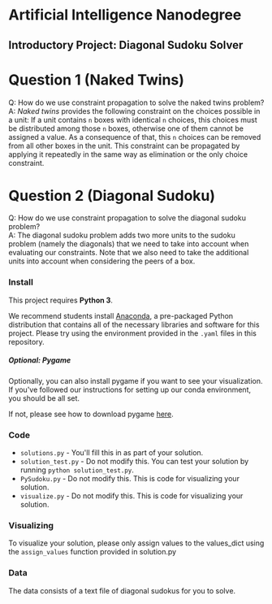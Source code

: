 # Artificial Intelligence Nanodegree
## Introductory Project: Diagonal Sudoku Solver

# Question 1 (Naked Twins)
Q: How do we use constraint propagation to solve the naked twins problem?  
A: *Naked twins* provides the following constraint on the choices possible in a unit:
    If a unit contains `n` boxes with identical `n` choices, this choices must
    be distributed among those `n` boxes, otherwise one of them cannot be assigned
    a value. As a consequence of that, this `n` choices can be removed from all
    other boxes in the unit. This constraint can be propagated by applying it
    repeatedly in the same way as elimination or the only choice constraint.

# Question 2 (Diagonal Sudoku)
Q: How do we use constraint propagation to solve the diagonal sudoku problem?  
A: The diagonal sudoku problem adds two more units to the sudoku problem (namely
    the diagonals) that we need to take into account when evaluating our
    constraints. Note that we also need to take the additional units into account
    when considering the peers of a box.

### Install

This project requires **Python 3**.

We recommend students install [Anaconda](https://www.continuum.io/downloads), a
pre-packaged Python distribution that contains all of the necessary libraries
and software for this project.  Please try using the environment provided in the
`.yaml` files in this repository.

##### Optional: Pygame

Optionally, you can also install pygame if you want to see your visualization.
If you've followed our instructions for setting up our conda environment, you
should be all set.

If not, please see how to download pygame [here](http://www.pygame.org/download.shtml).

### Code

* `solutions.py` - You'll fill this in as part of your solution.
* `solution_test.py` - Do not modify this. You can test your solution by running `python solution_test.py`.
* `PySudoku.py` - Do not modify this. This is code for visualizing your solution.
* `visualize.py` - Do not modify this. This is code for visualizing your solution.

### Visualizing

To visualize your solution, please only assign values to the values_dict using
the ```assign_values``` function provided in solution.py

### Data

The data consists of a text file of diagonal sudokus for you to solve.
